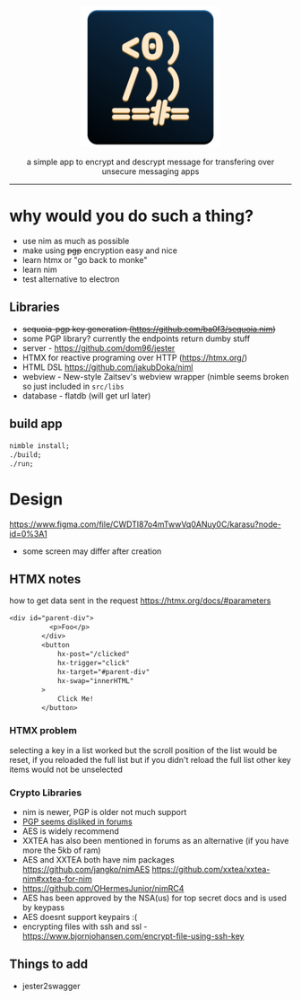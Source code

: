 <p align="center"><img width="250px" src="/bin/icon-dark.png" />
</p>
<p align="center">a simple app to encrypt and descrypt message for transfering over unsecure messaging apps</p>
<hr>

# why would you do such a thing?
- use nim as much as possible
- make using ~~pgp~~ encryption easy and nice
- learn htmx or "go back to monke"
- learn nim
- test alternative to electron 


## Libraries
- ~~sequoia-pgp key generation (https://github.com/ba0f3/sequoia.nim)~~
- some PGP library? currently the endpoints return dumby stuff
- server - https://github.com/dom96/jester
- HTMX for reactive programing over HTTP (https://htmx.org/)
- HTML DSL https://github.com/jakubDoka/niml
- webview -  New-style Zaitsev's webview wrapper (nimble seems broken so just included in `src/libs`
- database - flatdb (will get url later)

## build app
```
nimble install;
./build;
./run;
```

# Design

https://www.figma.com/file/CWDTl87o4mTwwVq0ANuy0C/karasu?node-id=0%3A1

- some screen may differ after creation

## HTMX notes

how to get data sent in the request
https://htmx.org/docs/#parameters

```
<div id="parent-div">
          <p>Foo</p>
        </div>
        <button 
            hx-post="/clicked"
            hx-trigger="click"
            hx-target="#parent-div"
            hx-swap="innerHTML"
        >
            Click Me!
        </button>
```        
### HTMX problem
selecting a key in a list worked but the scroll position of the list would be reset, if you reloaded the full list but if you didn't reload the full list other key items would not be unselected


### Crypto Libraries
- nim is newer, PGP is older not much support
- [PGP seems disliked in forums](https://www.engadget.com/2013-08-12-pgp-inventor-doesnt-use-pgp-because-it-doesnt-run-well-on-a-m.html?guccounter=1&guce_referrer=aHR0cHM6Ly9kdWNrZHVja2dvLmNvbS8&guce_referrer_sig=AQAAABNaq2vaDQnfHqhzVYdMHrEP3jBz22QUFxIPKZxxRae6SQbjg4yUxLMV71aGyZyfbi9-fP40K5l1eH_WHXE3Ug5IDG-rolAsjHlFT5YQr_M-cU9oKvxUteJJNr10SjWzGDEie0sweylJ822CVyBKWAuswTJjz6kSQZeJhbrcNFyT)
- AES is widely recommend
- XXTEA has also been mentioned in forums as an alternative (if you have more the 5kb of ram)
- AES and XXTEA both have nim packages https://github.com/jangko/nimAES https://github.com/xxtea/xxtea-nim#xxtea-for-nim
- https://github.com/OHermesJunior/nimRC4
- AES has been approved by the NSA(us) for top secret docs and is used by keypass
- AES doesnt support keypairs :(
- encrypting files with ssh and ssl - https://www.bjornjohansen.com/encrypt-file-using-ssh-key


## Things to add 
- jester2swagger
